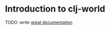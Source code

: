 # Introduction to clj-world

TODO: write [great documentation](http://jacobian.org/writing/great-documentation/what-to-write/)
